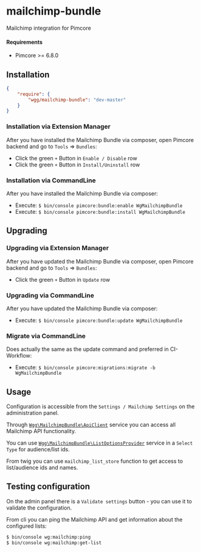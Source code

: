 # mailchimp-bundle

Mailchimp integration for Pimcore

#### Requirements

* Pimcore >= 6.8.0

## Installation

```json
{
    "require": {
        "wgg/mailchimp-bundle": "dev-master"
    }
}
```

### Installation via Extension Manager

After you have installed the Mailchimp Bundle via composer, open Pimcore backend and go to `Tools` => `Bundles`:

- Click the green `+` Button in `Enable / Disable` row
- Click the green `+` Button in `Install/Uninstall` row

### Installation via CommandLine

After you have installed the Mailchimp Bundle via composer:

- Execute: `$ bin/console pimcore:bundle:enable WgMailchimpBundle`
- Execute: `$ bin/console pimcore:bundle:install WgMailchimpBundle`

## Upgrading

### Upgrading via Extension Manager

After you have updated the Mailchimp Bundle via composer, open Pimcore backend and go to `Tools` => `Bundles`:

- Click the green `+` Button in `Update` row

### Upgrading via CommandLine

After you have updated the Mailchimp Bundle via composer:

- Execute: `$ bin/console pimcore:bundle:update WgMailchimpBundle`

### Migrate via CommandLine

Does actually the same as the update command and preferred in CI-Workflow:

- Execute: `$ bin/console pimcore:migrations:migrate -b WgMailchimpBundle`

## Usage

Configuration is accessible from the `Settings / Mailchimp Settings` on the administration panel.

Through [`Wgg\MailchimpBundle\ApiClient`](src/MailchimpBundle/ApiClient.php) service you can access all Mailchimp API
functionality.

You can use [`Wgg\MailchimpBundle\ListOptionsProvider`](src/MailchimpBundle/ListOptionsProvider.php) service in
a `Select Type` for audience/list ids.

From twig you can use `mailchimp_list_store` function to get access to list/audience ids and names.

## Testing configuration

On the admin panel there is a `Validate settings` button - you can use it to validate the configuration.

From cli you can ping the Mailchimp API and get information about the configured lists:

```bash
$ bin/console wg:mailchimp:ping
$ bin/console wg:mailchimp:get-list
```

